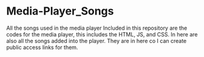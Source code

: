 # Media-Player_Songs
All the songs used in the media player
Included in this repository are the codes for the media player, this includes the HTML, JS, and CSS. In here are also all the songs added into the player. They are in here co I can create public access links for them.
